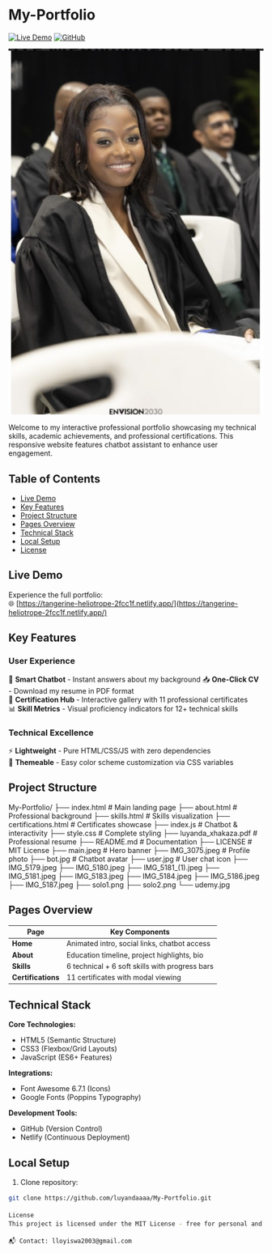 # My-Portfolio


[![Live Demo](https://img.shields.io/badge/View-Live%20Demo-brightgreen)](https://tangerine-heliotrope-2fcc1f.netlify.app/)
[![GitHub](https://img.shields.io/github/license/luyandaaaa/My-Portfolio)](LICENSE)

![Portfolio Preview](main.jpeg)

Welcome to my interactive professional portfolio showcasing my technical skills, academic achievements, and professional certifications. This responsive website features chatbot assistant to enhance user engagement.

## Table of Contents
- [Live Demo](#live-demo)
- [Key Features](#key-features)
- [Project Structure](#project-structure)
- [Pages Overview](#pages-overview)
- [Technical Stack](#technical-stack)
- [Local Setup](#local-setup)
- [License](#license)

## Live Demo

Experience the full portfolio:  
🌐 [https://tangerine-heliotrope-2fcc1f.netlify.app/](https://tangerine-heliotrope-2fcc1f.netlify.app/)

## Key Features

### User Experience
🤖 **Smart Chatbot** - Instant answers about my background 
📥 **One-Click CV** - Download my resume in PDF format  
📜 **Certification Hub** - Interactive gallery with 11 professional certificates  
📊 **Skill Metrics** - Visual proficiency indicators for 12+ technical skills  

### Technical Excellence
⚡ **Lightweight** - Pure HTML/CSS/JS with zero dependencies  
🎨 **Themeable** - Easy color scheme customization via CSS variables  

## Project Structure
My-Portfolio/
├── index.html # Main landing page
├── about.html # Professional background
├── skills.html # Skills visualization
├── certifications.html # Certificates showcase
├── index.js # Chatbot & interactivity
├── style.css # Complete styling
├── luyanda_xhakaza.pdf # Professional resume
├── README.md # Documentation
├── LICENSE # MIT License
├── main.jpeg # Hero banner
├── IMG_3075.jpeg # Profile photo
├── bot.jpg # Chatbot avatar
├── user.jpg # User chat icon
├── IMG_5179.jpeg 
├── IMG_5180.jpeg 
├── IMG_5181_(1).jpeg 
├── IMG_5181.jpeg 
├── IMG_5183.jpeg 
├── IMG_5184.jpeg 
├── IMG_5186.jpeg 
├── IMG_5187.jpeg 
├── solo1.png 
├── solo2.png 
└── udemy.jpg 


## Pages Overview

| Page | Key Components |
|------|----------------|
| **Home** | Animated intro, social links, chatbot access |
| **About** | Education timeline, project highlights, bio |
| **Skills** | 6 technical + 6 soft skills with progress bars |
| **Certifications** | 11 certificates with modal viewing |

## Technical Stack

**Core Technologies:**
- HTML5 (Semantic Structure)
- CSS3 (Flexbox/Grid Layouts)
- JavaScript (ES6+ Features)

**Integrations:**
- Font Awesome 6.7.1 (Icons)
- Google Fonts (Poppins Typography)

**Development Tools:**
- GitHub (Version Control)
- Netlify (Continuous Deployment)

## Local Setup

1. Clone repository:
```bash
git clone https://github.com/luyandaaaa/My-Portfolio.git

License
This project is licensed under the MIT License - free for personal and commercial use with attribution.

📬 Contact: lloyiswa2003@gmail.com
